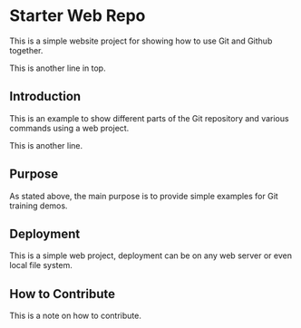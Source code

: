 # Starter Web Repo

This is a simple website project for
showing how to use Git and Github together.

This is another line in top.

## Introduction

This is an example to show different parts
of the Git repository and various commands
using a web project.

This is another line.

## Purpose

As stated above, the main purpose is to
provide simple examples for Git training demos.

## Deployment

This is a simple web project, deployment
can be on any web server or even local
file system.

## How to Contribute

This is a note on how to contribute.
